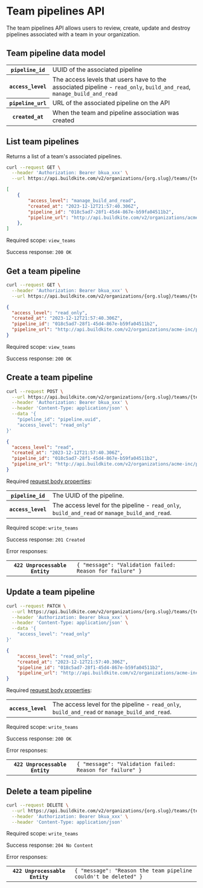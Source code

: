 # Team pipelines API

The team pipelines API allows users to review, create, update and destroy pipelines associated with a team in your organization.

## Team pipeline data model

<table class="responsive-table">
<tbody>
  <tr><th><code>pipeline_id</code></th><td>UUID of the associated pipeline</td></tr>
  <tr><th><code>access_level</code></th><td>The access levels that users have to the associated pipeline - <code>read_only</code>, <code>build_and_read</code>, <code>manage_build_and_read</code></td></tr>
  <tr><th><code>pipeline_url</code></th><td>URL of the associated pipeline on the API</td></tr>
  <tr><th><code>created_at</code></th><td>When the team and pipeline association was created</td></tr>
</tbody>
</table>

## List team pipelines

Returns a list of a team's associated pipelines.

```bash
curl --request GET \
  --header 'Authorization: Bearer bkua_xxx' \
  --url https://api.buildkite.com/v2/organizations/{org.slug}/teams/{team.uuid}/pipelines \
```

```json
[
	{
		"access_level": "manage_build_and_read",
		"created_at": "2023-12-12T21:57:40.306Z",
		"pipeline_id": "018c5ad7-28f1-45d4-867e-b59fa04511b2",
		"pipeline_url": "http://api.buildkite.com/v2/organizations/acme-inc/pipelines/e5eb97866561b24e088715332a2803dc64f02c61"
	},
]
```

Required scope: `view_teams`

Success response: `200 OK`

## Get a team pipeline

```bash
curl --request GET \
  --header 'Authorization: Bearer bkua_xxx' \
  --url https://api.buildkite.com/v2/organizations/{org.slug}/teams/{team.uuid}/pipelines/{pipeline.uuid} \
```

```json
{
  "access_level": "read_only",
  "created_at": "2023-12-12T21:57:40.306Z",
  "pipeline_id": "018c5ad7-28f1-45d4-867e-b59fa04511b2",
  "pipeline_url": "http://api.buildkite.com/v2/organizations/acme-inc/pipelines/e5eb97866561b24e088715332a2803dc64f02c61"
}
```

Required scope: `view_teams`

Success response: `200 OK`

## Create a team pipeline

```bash
curl --request POST \
  --url https://api.buildkite.com/v2/organizations/{org.slug}/teams/{team.uuid}/pipelines/ \
  --header 'Authorization: Bearer bkua_xxx' \
  --header 'Content-Type: application/json' \
  --data '{
	"pipeline_id": "pipeline.uuid",
	"access_level": "read_only"
}'
```

```json
{
  "access_level": "read",
  "created_at": "2023-12-12T21:57:40.306Z",
  "pipeline_id": "018c5ad7-28f1-45d4-867e-b59fa04511b2",
  "pipeline_url": "http://api.buildkite.com/v2/organizations/acme-inc/pipelines/e5eb97866561b24e088715332a2803dc64f02c61"
}
```

Required [request body properties](/docs/api#request-body-properties):

<table class="responsive-table">
<tbody>
  <tr>
    <th><code>pipeline_id</code></th>
    <td>The UUID of the pipeline.</td>
  </tr>
  <tr>
    <th><code>access_level</code></th>
    <td>The access level for the pipeline - <code>read_only</code>, <code>build_and_read</code> or <code>manage_build_and_read</code>.</td>
  </tr>
</tbody>
</table>

Required scope: `write_teams`

Success response: `201 Created`

Error responses:

<table class="responsive-table">
<tbody>
  <tr><th><code>422 Unprocessable Entity</code></th><td><code>{ "message": "Validation failed: Reason for failure" }</code></td></tr>
</tbody>
</table>

## Update a team pipeline

```bash
curl --request PATCH \
  --url https://api.buildkite.com/v2/organizations/{org.slug}/teams/{team.uuid}/pipelines/{pipeline.uuid} \
  --header 'Authorization: Bearer bkua_xxx' \
  --header 'Content-Type: application/json' \
  --data '{
	"access_level": "read_only"
}'
```

```json
{
	"access_level": "read_only",
	"created_at": "2023-12-12T21:57:40.306Z",
	"pipeline_id": "018c5ad7-28f1-45d4-867e-b59fa04511b2",
	"pipeline_url": "http://api.buildkite.com/v2/organizations/acme-inc/pipelines/e5eb97866561b24e088715332a2803dc64f02c61"
}
```

Required [request body properties](/docs/api#request-body-properties):

<table class="responsive-table">
<tbody>
  <tr>
    <th><code>access_level</code></th>
    <td>The access level for the pipeline - <code>read_only</code>, <code>build_and_read</code> or <code>manage_build_and_read</code>.</td>
  </tr>
</tbody>
</table>

Required scope: `write_teams`

Success response: `200 OK`

Error responses:

<table class="responsive-table">
<tbody>
  <tr><th><code>422 Unprocessable Entity</code></th><td><code>{ "message": "Validation failed: Reason for failure" }</code></td></tr>
</tbody>
</table>

## Delete a team pipeline

```bash
curl --request DELETE \
  --url https://api.buildkite.com/v2/organizations/{org.slug}/teams/{team.uuid}/pipelines/ \
  --header 'Authorization: Bearer bkua_xxx' \
  --header 'Content-Type: application/json'
```

Required scope: `write_teams`

Success response: `204 No Content`

Error responses:

<table class="responsive-table">
<tbody>
  <tr><th><code>422 Unprocessable Entity</code></th><td><code>{ "message": "Reason the team pipeline couldn't be deleted" }</code></td></tr>
</tbody>
</table>
